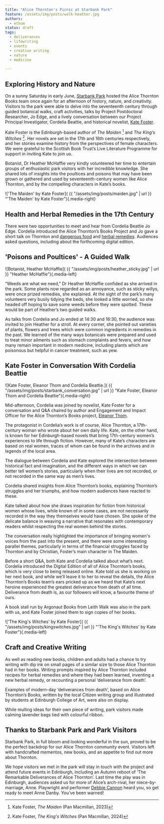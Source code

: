 ```yaml
---
title: "Alice Thornton's Picnic at Starbank Park"
feature: /assets/img/posts/walk-heather.jpg
authors:
  - ethom
status: draft
tags:
  - deliverances
  - lifewriting
  - events
  - creative writing
  - nature
  - medicine
  
---
```



## Exploring History and Nature

On a sunny Saturday in early June, [Starbank Park](https://friendsofstarbankpark.org/) hosted the Alice Thornton Books team once again for an afternoon of history, nature, and creativity. Visitors to the park were able to delve into the seventeenth century through guided botanical walks, craft activities, talks by Project Postdoctoral Researcher, Jo Edge, and a lively conversation between our Project Principal Investigator, Cordelia Beattie, and historical novelist, [Kate Foster](https://twitter.com/KateFosterMedia).

Kate Foster is the Edinburgh-based author of *The Maiden* [^1] and *The King’s Witches* [^2]. Her novels are set in the 17th and 16th centuries respectively, and her stories examine history from the perspectives of female characters. We were grateful to the Scottish Book Trust’s Live Literature Programme for support in inviting Kate to join us.

Botanist, Dr Heather McHaffie very kindly volunteered her time to entertain groups of enthusiastic park visitors with her incredible knowledge. She shared lots of insights into the poultices and poisons that may have been grown or gathered and used by seventeenth-century women like Alice Thornton, and by the compelling characters in Kate’s books. 

!['The Maiden' by Kate Foster]( {{ "/assets/img/posts/maiden.jpg" | url }} "'The Maiden' by Kate Foster"){.media-right}



## Health and Herbal Remedies in the 17th Century

There were two opportunities to meet and hear from Cordelia Beattie Jo Edge. Cordelia introduced the Alice Thornton’s Books Project and Jo gave a short talk on Thornton and [dangerous food](https://www.historyworkshop.org.uk/food/forbidden-fruit/) and [herbal remedies](https://thornton.kdl.kcl.ac.uk/posts/tags/medicine/). Audiences asked questions, including about the forthcoming digital edition. 


## 'Poisons and Poultices' - A Guided Walk

![Botanist, Heather McHaffie]( {{ "/assets/img/posts/heather_sticky.jpg" | url }} "Heather McHaffie"){.media-left}

“Weeds are what we need,” Dr Heather McHaffie confided as she arrived in the park. Some plants now regarded as an annoyance, such as sticky willys, were once prized remedies, she explained. At the sight of the park’s many volunteers very busily tidying the beds, she looked a little worried, so she headed off hoping to save some weeds before they were spotted. These would be part of Heather’s two guided walks. 

As talks from Cordelia and Jo ended at 14:30 and 16:30, the audience was invited to join Heather for a stroll. At every corner, she pointed out varieties of plants, flowers and trees which were common ingredients in remedies in the past. We learned of the many ways botanicals were prepared and used to treat minor ailments such as stomach complaints and fevers, and how many remain important in modern medicine, including plants which are poisonous but helpful in cancer treatment, such as yew.


## Kate Foster in Conversation With Cordelia Beattie

![Kate Foster, Eleanor Thom and Cordelia Beattie.]( {{ "/assets/img/posts/starbank_conversation.jpg" | url }} "Kate Foster, Eleanor Thom and Cordelia Beattie"){.media-right}

Mid-afternoon, Cordelia was joined by novelist, Kate Foster for a conversation and Q&A chaired by author and Engagement and Impact Officer for the Alice Thornton’s Books project, [Eleanor Thom](www.eleanorthom.com). 

The protagonist in Cordelia’s work is of course, Alice Thornton, a 17th-century woman who wrote about her own daily life.  Kate, on the other hand, is known for her Edinburgh-based novels that bring 17th-century women’s experiences to life through fiction. However, many of Kate’s characters are based on real women, traces of whom can be found in the archives and in legends of the local area.

The dialogue between Cordelia and Kate explored the intersection between historical fact and imagination, and the different ways in which we can better tell women’s stories, particularly when their lives are not recorded, or not recorded in the same way as men’s lives. 

Cordelia shared insights from Alice Thornton’s books, explaining Thornton’s struggles and her triumphs, and how modern audiences have reacted to these.

Kate talked about how she draws inspiration for fiction from historical women whose lives, while known of in some cases, are not necessarily recorded in the way they themselves would have chosen. She spoke of the delicate balance in weaving a narrative that resonates with contemporary readers whilst respecting the real women behind the stories. 

The conversation really highlighted the importance of bringing women's voices from the past into the present, and there were some interesting parallel themes, particularly in terms of the financial struggles faced by Thornton and by Christian, Foster’s main character in The Maiden. 

Before a short Q&A, both Kate and Cordelia talked about what’s next. Cordelia introduced the Digital Edition of all of Alice Thornton’s books, which is very close to being released online. Kate told us she is working on her next book, and while we’ll leave it to her to reveal the details, the Alice Thornton’s Books team’s ears pricked up as we heard that Kate’s next heroine experienced the greatest deliverance from death of all time. Deliverance from death is, as our followers will know, a favourite theme of ours. 

A book stall run by Argonaut Books from Leith Walk was also in the park with us, and Kate Foster joined them to sign copies of her books. 

!['The King's Witches' by Kate Foster]( {{ "/assets/img/posts/kingswitches.jpg" | url }} "'The King's Witches' by Kate Foster"){.media-left}

  

## Craft and Creative Writing

As well as reading new books, children and adults had a chance to try writing with dip ink on small pages of a similar size to those Alice Thornton had in her books. Writing prompts inspired by Alice Thornton included recipes for herbal remedies and where they had been learned, inventing a new herbal remedy, or recounting a personal ‘deliverance from death’.

Examples of modern-day ‘deliverances from death’, based on Alice Thornton’s Books, written by the local Citizen writing group and illustrated by students at Edinburgh College of Art, were also on display. 

While mulling ideas for their own piece of writing, park visitors made calming lavender bags tied with colourful ribbon. 



## Thanks to Starbank Park and Park Visitors

Starbank Park, in full bloom and looking wonderful in the sun, proved to be the perfect backdrop for our Alice Thornton community event. Visitors left with handcrafted mementos, new books, and an appetite to find out more about Thornton. 

We hope visitors we met in the park will stay in touch with the project and attend future events in Edinburgh, including an Autumn reboot of ‘The Remarkable Deliverances of Alice Thornton’. Last time the play was in Edinburgh, audiences asked us for more of Alice’s arch-rival, her niece-by-marriage, Anne. Playwright and performer [Debbie Cannon](https://debbiecannon.org/) heard you, so get ready to meet Anne Danby. You’ve been warned!


[^1]: Kate Foster, *The Maiden* (Pan Macmillan, 2023) 
[^2]: Kate Foster, *The King's Witches* (Pan Macmillan, 2024) 